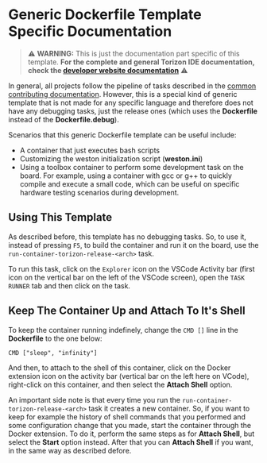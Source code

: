 # Generic Dockerfile Template Specific Documentation


> ⚠️ **WARNING:**  This is just the documentation part specific of this template. **For the complete and general Torizon IDE documentation, check the [developer website documentation](https://developer.toradex.com/torizon/application-development/ide-extension/)** ⚠️

In general, all projects follow the pipeline of tasks described in the [common contributing documentation](https://github.com/toradex/vscode-torizon-templates/blob/bookworm/CONTRIBUTING.md#contributing-templates). However, this is a special kind of generic template that is not made for any specific language and therefore does not have any debugging tasks, just the release ones (which uses the **Dockerfile** instead of the **Dockerfile.debug**).

Scenarios that this generic Dockerfile template can be useful include:

- A container that just executes bash scripts
- Customizing the weston initialization script (**weston.ini**)
- Using a toolbox container to perform some development task on the board. For example, using a container with gcc or g++ to quickly compile and execute a small code, which can be useful on specific hardware testing scenarios during development.

## Using This Template

As described before, this template has no debugging tasks. So, to use it, instead of pressing `F5`, to build the container and run it on the board, use the `run-container-torizon-release-<arch>` task.

To run this task, click on the `Explorer` icon on the VSCode Activity bar (first icon on the vertical bar on the left of the VSCode screen), open the `TASK RUNNER` tab and then click on the task.

## Keep The Container Up and Attach To It's Shell

To keep the container running indefinely, change the `CMD []` line in the **Dockerfile** to the one below:

`CMD ["sleep", "infinity"]`

And then, to attach to the shell of this container, click on the Docker extension icon on the activity bar (vertical bar on the left here on VCode), right-click on this container, and then select the **Attach Shell** option.


An important side note is that every time you run the `run-container-torizon-release-<arch>` task it creates a new container. So, if you want to keep for example the history of shell commands that you performed and some configuration change that you made, start the container through the Docker extension.
To do it, perform the same steps as for **Attach Shell**, but select the **Start** option instead. After that you can  **Attach Shell** if you want, in the same way as described defore.
